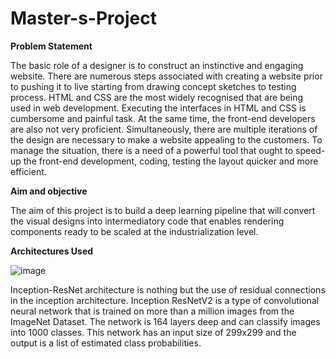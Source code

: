 # Master-s-Project

**Problem Statement**

The basic role of a designer is to construct an instinctive and engaging website. There are
numerous steps associated with creating a website prior to pushing it to live starting from
drawing concept sketches to testing process. HTML and CSS are the most widely recognised
that are being used in web development. Executing the interfaces in HTML and CSS is
cumbersome and painful task. At the same time, the front-end developers are also not very
proficient. Simultaneously, there are multiple iterations of the design are necessary to make a
website appealing to the customers. To manage the situation, there is a need of a powerful tool
that ought to speed-up the front-end development, coding, testing the layout quicker and more
efficient.

**Aim and objective**

The aim of this project is to build a deep learning pipeline that will convert the visual designs
into intermediatory code that enables rendering components ready to be scaled at the
industrialization level.

**Architectures Used**

![image](https://user-images.githubusercontent.com/75327547/142779718-f0da43c0-47a2-4fe0-ac2a-49c2acf14094.png)

Inception-ResNet architecture is nothing but the use of residual connections in the inception architecture. Inception ResNetV2 is a type of convolutional neural network that is trained on more than a million images from the ImageNet Dataset. The network is 164 layers deep and can classify images into 1000 classes. This network has an input size of 299x299 and the output is a list of estimated class probabilities. 
